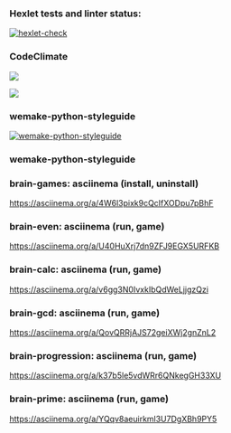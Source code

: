 ### Hexlet tests and linter status:
[![hexlet-check](https://github.com/Ravenpl1/python-project-lvl1/actions/workflows/hexlet-check.yml/badge.svg?branch=main)](https://github.com/Ravenpl1/python-project-lvl1/actions/workflows/hexlet-check.yml)

### CodeClimate
<a href="https://codeclimate.com/github/Ravenpl1/python-project-lvl1/maintainability"><img src="https://api.codeclimate.com/v1/badges/1f25fbfef227331531ee/maintainability" /></a>

<a href="https://codeclimate.com/github/Ravenpl1/python-project-lvl1/test_coverage"><img src="https://api.codeclimate.com/v1/badges/1f25fbfef227331531ee/test_coverage" /></a>

### wemake-python-styleguide
[![wemake-python-styleguide](https://img.shields.io/badge/style-wemake-000000.svg)](https://github.com/wemake-services/wemake-python-styleguide)

### wemake-python-styleguide


### brain-games: asciinema (install, uninstall)
https://asciinema.org/a/4W6l3pixk9cQcIfXODpu7pBhF

### brain-even: asciinema (run, game)
https://asciinema.org/a/U40HuXrj7dn9ZFJ9EGX5URFKB

### brain-calc: asciinema (run, game)
https://asciinema.org/a/v6gg3N0IvxkIbQdWeLjjgzQzi

### brain-gcd: asciinema (run, game)
https://asciinema.org/a/QovQRRjAJS72geiXWj2gnZnL2

### brain-progression: asciinema (run, game)
https://asciinema.org/a/k37b5le5vdWRr6QNkegGH33XU

### brain-prime: asciinema (run, game)
https://asciinema.org/a/YQqv8aeuirkml3U7DgXBh9PY5
